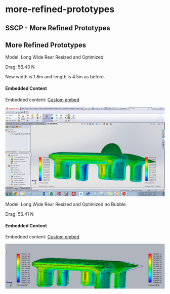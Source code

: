 # more-refined-prototypes

## SSCP - More Refined Prototypes

## More Refined Prototypes

Model: Long Wide Rear Resized and Optimized

Drag: 56.43 N

New width is 1.8m and length is 4.5m as before.&#x20;

#### Embedded Content

Embedded content: [Custom embed](more-refined-prototypes.md)

![](../../../../../assets/image_a52adebb9e.png)

Model: Long Wide Rear Resized and Optimized no Bubble

Drag:  56.41 N

#### Embedded Content

Embedded content: [Custom embed](more-refined-prototypes.md)

![](../../../../../assets/image_76c4229dd9.png)
